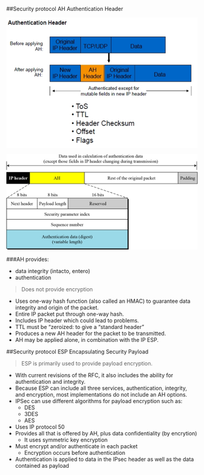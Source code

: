 ##Security protocol AH Authentication Header

![alt tag](https://github.com/pumanzor/security/blob/master/protocol/ipsec/img/ah_header_v1.jpg)

![alt tag](https://github.com/pumanzor/security/blob/master/protocol/ipsec/img/ah_protocol_header.jpg)


###AH provides:
- data integrity (intacto, entero) 
- authentication

> Does not provide encryption

- Uses one-way hash function (also called an HMAC) to guarantee data integrity and origin of the packet.
- Entire IP packet put through one-way hash.
- Includes IP header which could lead to problems.
- TTL must be “zeroized: to give a “standard header”
- Produces a new AH header for the packet to be transmitted.
- AH may be applied alone, in combination with the IP ESP.



##Security protocol ESP Encapsulating Security Payload

> ESP is primarily used to provide payload encryption.

- With current revisions of the RFC, it also includes the ability for authentication and integrity.
- Because ESP can include all three services, authentication, integrity, and encryption, most implementations do not include an AH options.
- IPSec can use different algorithms for payload encryption such as:
  - DES
  - 3DES
  - AES
- Uses IP protocol 50
- Provides all that is offered by AH, plus data confidentiality (by encrytion)
  - It uses symmetric key encryption
- Must encrypt and/or authenticate in each packet
  - Encryption occurs before authentication
- Authentication is applied to data in the IPsec header as well as the data contained as payload

